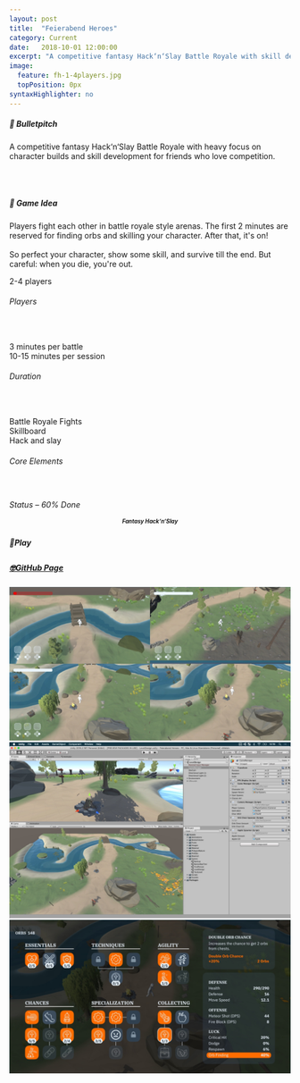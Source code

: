 ```yaml
---
layout: post
title:  "Feierabend Heroes"
category: Current
date:   2018-10-01 12:00:00
excerpt: "A competitive fantasy Hack‘n‘Slay Battle Royale with skill development."
image:
  feature: fh-1-4players.jpg
  topPosition: 0px
syntaxHighlighter: no
---
```


<div class="card-wrapper text paddings">
  <h5>🚀 Bulletpitch</h5>
  <p>A competitive fantasy Hack‘n‘Slay Battle Royale with heavy focus on character builds and skill development for friends who love competition.</p>

  <br>
  <br>

  <h5>💭 Game Idea</h5>
  <p>
    Players fight each other in battle royale style arenas. The first 2 minutes are reserved for finding orbs and skilling your character. After that, it's on!
    <br>
    <br>
    So perfect your character, show some skill, and survive till the end. But careful: when you die, you're out.
  </p>
</div>

<div class="card-wrapper info paddings">
  <p>
    2-4 players
  </p>
  <h6>Players</h6>
  <br>
  <p>
    3 minutes per battle
    <br>
    10-15 minutes per session
  </p>
  <h6>Duration</h6>
  <br>
  <p>
    Battle Royale Fights
    <br>
    Skillboard
    <br>
    Hack and slay
  </p>
  <h6>Core Elements</h6>
  <br>
  <p>
    <div class="bar">
      <div class="bar progress" style="width: 60%;"></div>
    </div>
  </p>
  <h6 style="margin: -2px 0 0 0;">Status – 60% Done</h6>
</div>

<div class="card-wrapper genre paddings" style="text-align: center;">
  <h5 style="font-size: 70%; line-height: 1rem;">Fantasy Hack‘n‘Slay</h5>
</div>

<div class="button-wrapper">
  <div class="buttons">
    <a target="_blank">
      <div class="play-button disabled-btn" style="cursor: not-allowed;">
        <h5 style="line-height: 1.4rem;">🤘Play</h5>
      </div>
    </a>
    <div class="gap"></div>
    <a href="https://github.com/thomas-theux/Feierabend-Heroes" target="_blank">
      <div class="git-button interaction">
        <h5 style="line-height: 1.3rem;">🤓GitHub Page</h5>
      </div>
    </a>
  </div>
</div>

<div class="card-wrapper picture">
  <a href="https://feierabend-crew.com/assets/images/games/fh/fh-1-4players.jpg">
    <img src="assets/images/games/fh/fh-1-4players.jpg">
  </a>
</div>

<div class="card-wrapper picture">
  <a href="https://feierabend-crew.com/assets/images/games/fh/fh-2-level.jpg">
    <img src="assets/images/games/fh/fh-2-level.jpg">
  </a>
</div>

<div class="card-wrapper picture">
  <a href="https://feierabend-crew.com/assets/images/games/fh/fh-3-skills.jpg">
    <img src="assets/images/games/fh/fh-3-skills.jpg">
  </a>
</div>